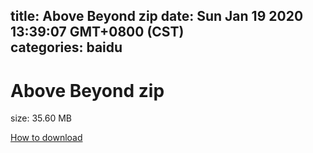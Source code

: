 
title: Above Beyond zip
date: Sun Jan 19 2020 13:39:07 GMT+0800 (CST)    
categories: baidu
---

# Above Beyond zip
size: 35.60 MB
 
 

[How to download](https://bpcam.bemobtrk.com/go/2ceec3aa-1ca2-46d6-b9ff-aaa5c184517c?jno=1592)